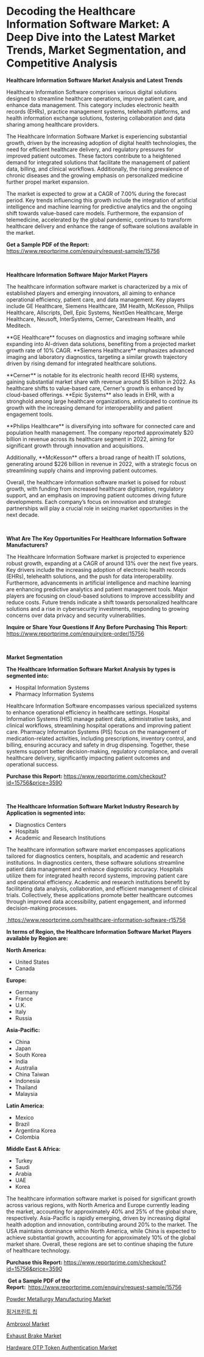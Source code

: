 <p><h1>Decoding the Healthcare Information Software Market: A Deep Dive into the Latest Market Trends, Market Segmentation, and Competitive Analysis</h1></p><p><strong>Healthcare Information Software Market Analysis and Latest Trends</strong></p>
<p><p>Healthcare Information Software comprises various digital solutions designed to streamline healthcare operations, improve patient care, and enhance data management. This category includes electronic health records (EHRs), practice management systems, telehealth platforms, and health information exchange solutions, fostering collaboration and data sharing among healthcare providers.</p><p>The Healthcare Information Software Market is experiencing substantial growth, driven by the increasing adoption of digital health technologies, the need for efficient healthcare delivery, and regulatory pressures for improved patient outcomes. These factors contribute to a heightened demand for integrated solutions that facilitate the management of patient data, billing, and clinical workflows. Additionally, the rising prevalence of chronic diseases and the growing emphasis on personalized medicine further propel market expansion.</p><p>The market is expected to grow at a CAGR of 7.00% during the forecast period. Key trends influencing this growth include the integration of artificial intelligence and machine learning for predictive analytics and the ongoing shift towards value-based care models. Furthermore, the expansion of telemedicine, accelerated by the global pandemic, continues to transform healthcare delivery and enhance the range of software solutions available in the market.</p></p>
<p><strong>Get a Sample PDF of the Report:&nbsp;</strong> <a href="https://www.reportprime.com/enquiry/request-sample/15756">https://www.reportprime.com/enquiry/request-sample/15756</a></p>
<p>&nbsp;</p>
<p><strong>Healthcare Information Software Major Market Players</strong></p>
<p><p>The healthcare information software market is characterized by a mix of established players and emerging innovators, all aiming to enhance operational efficiency, patient care, and data management. Key players include GE Healthcare, Siemens Healthcare, 3M Health, McKesson, Philips Healthcare, Allscripts, Dell, Epic Systems, NextGen Healthcare, Merge Healthcare, Neusoft, InterSystems, Cerner, Carestream Health, and Meditech.</p><p>**GE Healthcare** focuses on diagnostics and imaging software while expanding into AI-driven data solutions, benefiting from a projected market growth rate of 10% CAGR. **Siemens Healthcare** emphasizes advanced imaging and laboratory diagnostics, targeting a similar growth trajectory driven by rising demand for integrated healthcare solutions.</p><p>**Cerner** is notable for its electronic health record (EHR) systems, gaining substantial market share with revenue around $5 billion in 2022. As healthcare shifts to value-based care, Cerner's growth is enhanced by cloud-based offerings. **Epic Systems** also leads in EHR, with a stronghold among large healthcare organizations, anticipated to continue its growth with the increasing demand for interoperability and patient engagement tools.</p><p>**Philips Healthcare** is diversifying into software for connected care and population health management. The company reported approximately $20 billion in revenue across its healthcare segment in 2022, aiming for significant growth through innovation and acquisitions.</p><p>Additionally, **McKesson** offers a broad range of health IT solutions, generating around $226 billion in revenue in 2022, with a strategic focus on streamlining supply chains and improving patient outcomes.</p><p>Overall, the healthcare information software market is poised for robust growth, with funding from increased healthcare digitization, regulatory support, and an emphasis on improving patient outcomes driving future developments. Each company’s focus on innovation and strategic partnerships will play a crucial role in seizing market opportunities in the next decade.</p></p>
<p>&nbsp;</p>
<p><strong>What Are The Key Opportunities For Healthcare Information Software Manufacturers?</strong></p>
<p><p>The Healthcare Information Software market is projected to experience robust growth, expanding at a CAGR of around 13% over the next five years. Key drivers include the increasing adoption of electronic health records (EHRs), telehealth solutions, and the push for data interoperability. Furthermore, advancements in artificial intelligence and machine learning are enhancing predictive analytics and patient management tools. Major players are focusing on cloud-based solutions to improve accessibility and reduce costs. Future trends indicate a shift towards personalized healthcare solutions and a rise in cybersecurity investments, responding to growing concerns over data privacy and security vulnerabilities.</p></p>
<p><strong>Inquire or Share Your Questions If Any Before Purchasing This Report:</strong> <a href="https://www.reportprime.com/enquiry/pre-order/15756">https://www.reportprime.com/enquiry/pre-order/15756</a></p>
<p>&nbsp;</p>
<p><strong>Market Segmentation</strong></p>
<p><strong>The Healthcare Information Software Market Analysis by types is segmented into:</strong></p>
<p><ul><li>Hospital Information Systems</li><li>Pharmacy Information Systems</li></ul></p>
<p><p>Healthcare Information Software encompasses various specialized systems to enhance operational efficiency in healthcare settings. Hospital Information Systems (HIS) manage patient data, administrative tasks, and clinical workflows, streamlining hospital operations and improving patient care. Pharmacy Information Systems (PIS) focus on the management of medication-related activities, including prescriptions, inventory control, and billing, ensuring accuracy and safety in drug dispensing. Together, these systems support better decision-making, regulatory compliance, and overall healthcare delivery, significantly impacting patient outcomes and operational success.</p></p>
<p><strong>Purchase this Report:&nbsp;</strong><a href="https://www.reportprime.com/checkout?id=15756&price=3590">https://www.reportprime.com/checkout?id=15756&price=3590</a></p>
<p>&nbsp;</p>
<p><strong>The Healthcare Information Software Market Industry Research by Application is segmented into:</strong></p>
<p><ul><li>Diagnostics Centers</li><li>Hospitals</li><li>Academic and Research Institutions</li></ul></p>
<p><p>The healthcare information software market encompasses applications tailored for diagnostics centers, hospitals, and academic and research institutions. In diagnostics centers, these software solutions streamline patient data management and enhance diagnostic accuracy. Hospitals utilize them for integrated health record systems, improving patient care and operational efficiency. Academic and research institutions benefit by facilitating data analysis, collaboration, and efficient management of clinical trials. Collectively, these applications promote better healthcare outcomes through improved data accessibility, patient engagement, and informed decision-making processes.</p></p>
<p><a href="https://www.reportprime.com/healthcare-information-software-r15756">&nbsp;https://www.reportprime.com/healthcare-information-software-r15756</a></p>
<p><strong>In terms of Region, the Healthcare Information Software Market Players available by Region are:</strong></p>
<p>
    <p> <strong> North America: </strong>
        <ul>
            <li>United States</li>
            <li>Canada</li>
        </ul>
        </p> 
    <p> <strong> Europe: </strong>
        <ul>
            <li>Germany</li>
            <li>France</li>
            <li>U.K.</li>
            <li>Italy</li>
            <li>Russia</li>
        </ul>
        </p> 
    <p> <strong> Asia-Pacific: </strong>
        <ul>
            <li>China</li>
            <li>Japan</li>
            <li>South Korea</li>
            <li>India</li>
            <li>Australia</li>
            <li>China Taiwan</li>
            <li>Indonesia</li>
            <li>Thailand</li>
            <li>Malaysia</li>
        </ul>
        </p> 
    <p> <strong> Latin America: </strong>
        <ul>
            <li>Mexico</li>
            <li>Brazil</li>
            <li>Argentina Korea</li>
            <li>Colombia</li>
        </ul>
        </p> 
    <p> <strong> Middle East & Africa: </strong>
        <ul>
            <li>Turkey</li>
            <li>Saudi</li>
            <li>Arabia</li>
            <li>UAE</li>
            <li>Korea</li>
        </ul>
    </p>
    </p>
<p><p>The healthcare information software market is poised for significant growth across various regions, with North America and Europe currently leading the market, accounting for approximately 40% and 25% of the global share, respectively. Asia-Pacific is rapidly emerging, driven by increasing digital health adoption and innovation, contributing around 20% to the market. The USA maintains dominance within North America, while China is expected to achieve substantial growth, accounting for approximately 10% of the global market share. Overall, these regions are set to continue shaping the future of healthcare technology.</p></p>
<p><strong>Purchase this Report: </strong><a href="https://www.reportprime.com/checkout?id=15756&price=3590">https://www.reportprime.com/checkout?id=15756&price=3590</a></p>
<p>&nbsp;<strong>Get a Sample PDF of the Report:&nbsp;&nbsp;</strong><a href="https://www.reportprime.com/enquiry/request-sample/15756">https://www.reportprime.com/enquiry/request-sample/15756</a></p>
<p><strong></strong></p>
<p><p><a href="https://medium.com/@lavernacole31/the-powder-metallurgy-manufacturing-market-insights-report-offers-an-in-depth-and-thorough-414736d3d806">Powder Metallurgy Manufacturing Market</a></p><p><a href="https://medium.com/@christorpherpfannerstill5436/%EC%84%B8%EA%B3%84-fingerprint-chips-market-%EC%9D%80-2024%EC%97%90%EC%84%9C-2031%EB%A1%9C-%EC%97%B0%ED%8F%89%EA%B7%A0-%EC%A6%9D%EA%B0%80%EC%9C%A8%EC%9D%84-%EB%B3%B4%EC%9D%BC-%EA%B2%83%EC%9C%BC%EB%A1%9C-%EC%98%88%EC%83%81%EB%90%A9%EB%8B%88%EB%8B%A4-699ae198a97e">핑거프린트 칩</a></p><p><a href="https://www.linkedin.com/pulse/ambroxol-market-outlook-forecast-from-2024-2031-market-savvy-echfe?trackingId=2MfZiM30SPuzm8KFxySORw%3D%3D">Ambroxol Market</a></p><p><a href="https://issuu.com/reportprime-2/docs/exhaust-brake-market-size-2030.pptx_973a158fc838cd">Exhaust Brake Market</a></p><p><a href="https://github.com/RoseBoyd475/Market-Research-Report-List-1/blob/main/hardware-otp-token-authentication-market.md">Hardware OTP Token Authentication Market</a></p></p>